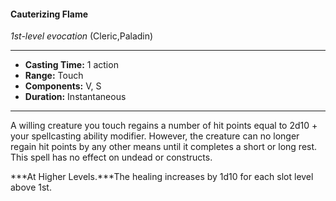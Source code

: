 #### Cauterizing Flame
*1st-level evocation* (Cleric,Paladin)
___
- **Casting Time:** 1 action
- **Range:** Touch
- **Components:** V, S
- **Duration:** Instantaneous
---
A willing creature you touch regains a number of hit points equal to 2d10 + your spellcasting ability modifier. However, the creature can no longer regain hit points by any other means until it completes a short or long rest. This spell has no effect on undead or constructs.

***At Higher Levels.***The healing increases by 1d10 for each slot level above 1st.
